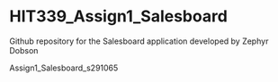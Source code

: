 # HIT339_Assign1_Salesboard
Github repository for the Salesboard application developed by Zephyr Dobson

Assign1_Salesboard_s291065